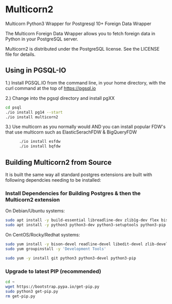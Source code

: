 
Multicorn2
==========

Multicorn Python3 Wrapper for Postgresql 10+ Foreign Data Wrapper

The Multicorn Foreign Data Wrapper allows you to fetch foreign data in Python in your PostgreSQL server.

Multicorn2 is distributed under the PostgreSQL license. See the LICENSE file for
details.

## Using in PGSQL-IO

1.) Install PGSQL.IO from the command line, in your home directory, with the curl command at the top of https://pgsql.io

2.) Change into the pgsql directory and install pgXX
```bash
cd psql
./io install pg14 --start
./io install multicorn2
```
      
3.) Use multicorn as you normally would AND you can install popular FDW's that use multicorn such as ElasticSerachFDW & BigQueryFDW
```bash
      ./io install esfdw
      ./io install bqfdw
```

## Building Multicorn2 from Source

It is built the same way all standard postgres extensions are built with following dependcies needing to be installed:

### Install Dependencies for Building Postgres & then the Multicorn2 extension
On Debian/Ubuntu systems:
```bash
sudo apt install -y build-essential libreadline-dev zlib1g-dev flex bison libxml2-dev libxslt-dev libssl-dev libxml2-utils xsltproc
sudo apt install -y python3 python3-dev python3-setuptools python3-pip
```

On CentOS/Rocky/Redhat systems:
```bash
sudo yum install -y bison-devel readline-devel libedit-devel zlib-devel openssl-devel bzip2-devel libmxl2-devel libxslt-devel wget
sudo yum groupinstall -y 'Development Tools'

sudo yum -y install git python3 python3-devel python3-pip
```

### Upgrade to latest PIP (recommended)
```bash
cd ~
wget https://bootstrap.pypa.io/get-pip.py
sudo python3 get-pip.py
rm get-pip.py
```

